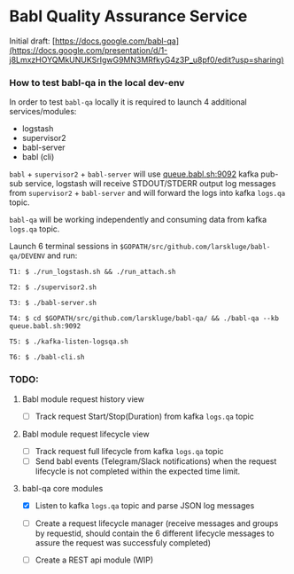 # Babl Quality Assurance Service

Initial draft: [https://docs.google.com/babl-qa](https://docs.google.com/presentation/d/1-j8LmxzHOYQMkUNUKSrIgwG9MN3MRfkyG4z3P_u8pf0/edit?usp=sharing)

### How to test babl-qa in the local dev-env
In order to test `babl-qa` locally it is required to launch 4 additional services/modules:

- logstash 
- supervisor2
- babl-server
- babl (cli)

`babl` + `supervisor2` + `babl-server` will use [queue.babl.sh:9092](queue.babl.sh:9092) kafka pub-sub service, logstash will receive STDOUT/STDERR output log messages from `supervisor2` + `babl-server` and will forward the logs into kafka `logs.qa` topic.

`babl-qa` will be working independently and consuming data from kafka `logs.qa` topic.

Launch 6 terminal sessions in `$GOPATH/src/github.com/larskluge/babl-qa/DEVENV` and run:


	T1: $ ./run_logstash.sh && ./run_attach.sh
	
	T2: $ ./supervisor2.sh
	
	T3: $ ./babl-server.sh
	
	T4: $ cd $GOPATH/src/github.com/larskluge/babl-qa/ && ./babl-qa --kb queue.babl.sh:9092
	
	T5: $ ./kafka-listen-logsqa.sh
	
	T6: $ ./babl-cli.sh 
	
	
### TODO:

1. Babl module request history view

	- [ ] Track request Start/Stop(Duration) from kafka `logs.qa` topic
	

2. Babl module request lifecycle view
	- [ ] Track request full lifecycle from kafka `logs.qa` topic
	- [ ] Send babl events (Telegram/Slack notifications) when the request lifecycle is not completed within the expected time limit.

3. babl-qa core modules

	- [x] Listen to kafka `logs.qa` topic and parse JSON log messages
	- [ ] Create a request lifecycle manager (receive messages and groups by requestid, should contain the 6 different lifecycle messages to assure the request was successfuly completed)
	- [ ] Create a REST api module (WIP)

